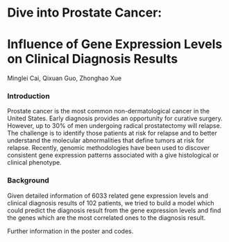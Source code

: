 # Dive into Prostate Cancer: 
# Influence of Gene Expression Levels on Clinical Diagnosis Results
Minglei Cai, Qixuan Guo, Zhonghao Xue
### Introduction
Prostate cancer is the most common non-dermatological cancer in the United States. Early diagnosis provides an opportunity for curative surgery. 
However, up to 30% of men undergoing radical prostatectomy will relapse. The challenge is to identify those patients at risk for relapse and 
to better understand the molecular abnormalities that define tumors at risk for relapse.
Recently, genomic methodologies have been used to discover consistent gene expression patterns associated with a give histological or clinical phenotype.

### Background
Given detailed information of 6033 related gene expression levels and clinical diagnosis results of 102 patients, we tried to build a model which could predict
the diagnosis result from the gene expression levels and find the genes which are the most correlated ones to the diagnosis result.

Further information in the poster and codes.
